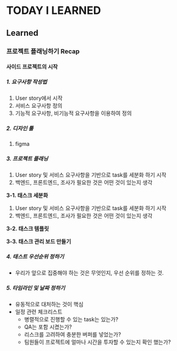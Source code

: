 # TODAY I LEARNED

## Learned

### 프로젝트 플래닝하기 Recap

#### 사이드 프로젝트의 시작

##### 1. 요구사항 작성법

1. User story에서 시작
2. 서비스 요구사항 정의
3. 기능적 요구사항, 비기능적 요구사항을 이용하여 정의

##### 2. 디자인 툴

1. figma

##### 3. 프로젝트 플래닝

1. User story 및 서비스 요구사항을 기반으로 task를 세분화 하기 시작
2. 백엔드, 프론트엔드, 조사가 필요한 것은 어떤 것이 있는지 생각

**3-1. 태스크 세분화**
1. User story 및 서비스 요구사항을 기반으로 task를 세분화 하기 시작
2. 백엔드, 프론트엔드, 조사가 필요한 것은 어떤 것이 있는지 생각

**3-2. 태스크 템플릿**

**3-3. 태스크 관리 보드 만들기**

##### 4. 태스트 우선순위 정하기

- 우리가 앞으로 집중해야 하는 것은 무엇인지, 우선 순위를 정하는 것.

##### 5. 타임라인 및 날짜 정하기

- 유동적으로 대처하는 것이 핵심
- 일정 관련 체크리스트
    - 병렬적으로 진행할 수 있는 task는 있는가?
    - QA는 포함 시켰는가?
    - 리스크를 고려하여 충분한 버퍼를 넣었는가?
    - 팀원들이 프로젝트에 얼마나 시간을 투자할 수 있는지 확인 했는가?

